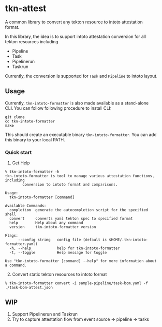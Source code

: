 # tkn-attest

A common library to convert any tekton resource to intoto attestation format. 

In this library, the idea is to support intoto attestation conversion for all tekton resources including

- Pipeline
- Task
- Pipelinerun
- Taskrun

Currently, the conversion is supported for `Task` and `Pipeline` to intoto layout.

## Usage

Currently, `tkn-intoto-formatter` is also made available as a stand-alone CLI. You can follow following procedure to install CLI:

```
git clone 
cd tkn-intoto-formatter
make
```

This should create an executable binary `tkn-intoto-formatter`. You can add this binary to your local PATH.

### Quick start

1. Get Help

```
% tkn-intoto-formatter -h
tkn-intoto-formatter is tool to manage various attestation functions, including
		conversion to intoto format and comparisons.

Usage:
  tkn-intoto-formatter [command]

Available Commands:
  completion  generate the autocompletion script for the specified shell
  convert     converts yaml tekton spec to specified format
  help        Help about any command
  version     tkn-intoto-formatter version

Flags:
      --config string   config file (default is $HOME/.tkn-intoto-formatter.yaml)
  -h, --help            help for tkn-intoto-formatter
  -t, --toggle          Help message for toggle

Use "tkn-intoto-formatter [command] --help" for more information about a command.
```

2. Convert static tekton resources to intoto format

```
% tkn-intoto-formatter convert -i sample-pipeline/task-bom.yaml -f ./task-bom-attest.json
```

## WIP

1. Support Pipelinerun and Taskrun 
2. Try to capture attestation flow from event source -> pipeline -> tasks
